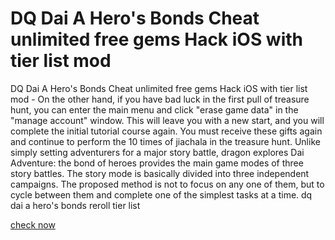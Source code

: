 # DQ Dai A Hero's Bonds Cheat unlimited free gems Hack iOS with tier list mod

DQ Dai A Hero's Bonds Cheat unlimited free gems Hack iOS with tier list mod - On the other hand, if you have bad luck in the first pull of treasure hunt, you can enter the main menu and click "erase game data" in the "manage account" window. This will leave you with a new start, and you will complete the initial tutorial course again. You must receive these gifts again and continue to perform the 10 times of jiachala in the treasure hunt. Unlike simply setting adventurers for a major story battle, dragon explores Dai Adventure: the bond of heroes provides the main game modes of three story battles. The story mode is basically divided into three independent campaigns. The proposed method is not to focus on any one of them, but to cycle between them and complete one of the simplest tasks at a time. dq dai a hero's bonds reroll tier list

<a href="https://watermod.icu/dq-dai-a-heros-bonds/">check now</a>

